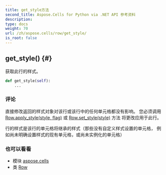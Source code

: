 ```yaml
---
title: get_style方法
second_title: Aspose.Cells for Python via .NET API 参考资料
description:
type: docs
weight: 70
url: /zh/aspose.cells/row/get_style/
is_root: false
---
```

##  get_style() {#}
获取此行的样式。



```python
def get_style(self):
    ...
```


### 评论

直接修改返回的样式对象对该行或该行中的任何单元格都没有影响。
您必须调用 [Row.apply_style(style, flag)](/cells/python-net/zh/aspose.cells/row/apply_style) 或 [Row.set_style(style)](/cells/python-net/zh/aspose.cells/row/set_style) 方法
将更改应用于此行。

行的样式是该行的单元格将继承的样式（那些没有自定义样式设置的单元格，
例如尚未明确设置样式的现有单元格，或尚未实例化的单元格）


### 也可以看看
* 模块 [aspose.cells](../../)
* 类 [Row](/cells/python-net/zh/aspose.cells/row)
